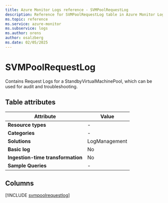 ```yaml
---
title: Azure Monitor Logs reference - SVMPoolRequestLog
description: Reference for SVMPoolRequestLog table in Azure Monitor Logs.
ms.topic: reference
ms.service: azure-monitor
ms.subservice: logs
ms.author: orens
author: osalzberg
ms.date: 02/05/2025
---
```


# SVMPoolRequestLog

Contains Request Logs for a StandbyVirtualMachinePool, which can be used for audit and troubleshooting.


## Table attributes

|Attribute|Value|
|---|---|
|**Resource types**|-|
|**Categories**|-|
|**Solutions**| LogManagement|
|**Basic log**|No|
|**Ingestion-time transformation**|No|
|**Sample Queries**|-|



## Columns
  
[!INCLUDE [svmpoolrequestlog](~/reusable-content/ce-skilling/azure/includes/azure-monitor/reference/tables/svmpoolrequestlog-include.md)]

